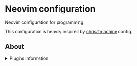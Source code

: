 # Neovim configuration

Neovim configuration for programming.

This configuration is heavily inspired by [chrisatmachine](https://github.com/ChristianChiarulli/nvim) config.

## About

<details>
<summary>Plugins information</summary>

- **Package Manager**: [packer.nvim](https://github.com/wbthomason/packer.nvim)
- **Colorscheme**: [catppuccin](https://github.com/catppuccin/nvim)
- **LSP**:
  - [lspconfig.nvim](https://github.com/neovim/nvim-lspconfig)
  - [lspsaga.nvim](https://github.com/glepnir/lspsaga.nvim)
  - [fidget.nvim](https://github.com/j-hui/fidget.nvim)
  - [null-ls](https://github.com/jose-elias-alvarez/null-ls.nvim)
  - [nvim-cmp](https://github.com/hrsh7th/nvim-cmp)
  - **Mason**:
    - [mason.nvim](https://github.com/williamboman/mason.nvim)
    - [mason-lspconfig.nvim](https://github.com/williamboman/mason-lspconfig.nvim)
    - [mason-tool-installer.nvim](https://github.com/WhoIsSethDaniel/mason-tool-installer.nvim)
  - [typescript.nvim](https://github.com/jose-elias-alvarez/typescript.nvim)
  - [rust-tools.nvim](https://github.com/simrat39/rust-tools.nvim)
- **Plugins**:
  - [alpha-nvim](https://github.com/goolord/alpha-nvim)
  - [auto-session](https://github.com/rmagatti/auto-session)
  - [cinnamon.nvim](https://github.com/declancm/cinnamon.nvim)
  - [Comment.nvim](https://github.com/numToStr/Comment.nvim)
  - [gitsigns.nvim](https://github.com/lewis6991/gitsigns.nvim)
  - [vim-illuminate](https://github.com/RRethy/vim-illuminate)
  - [indent-blankline.nvim](https://github.com/lukas-reineke/indent-blankline.nvim)
  - [impatient.nvim](https://github.com/lewis6991/impatient.nvim)
  - [JABS.nvim](https://github.com/matbme/JABS.nvim)
  - [lightspeed.nvim](https://github.com/ggandor/lightspeed.nvim)
  - [lualine.nvim](https://github.com/nvim-lualine/lualine.nvim)
  - [nvim-autopairs](https://github.com/windwp/nvim-autopairs)
  - [nvim-highlight-colors](https://github.com/brenoprata10/nvim-highlight-colors)
  - [nvim-surround](https://github.com/kylechui/nvim-surround)
  - [nvim-notify](https://github.com/rcarriga/nvim-notify)
  - [nvim-markdown-preview](https://github.com/davidgranstrom/nvim-markdown-preview)
  - [nvim-tree](https://github.com/kyazdani42/nvim-tree.lua)
  - [project.nvim](https://github.com/ahmedkhalf/project.nvim)
  - [todo-comments.nvim](https://github.com/B4mbus/todo-comments.nvim)
  - [toggleterm.nvim](https://github.com/akinsho/toggleterm.nvim)
  - [twilight.nvim](https://github.com/folke/twilight.nvim)
  - [which-key.nvim](https://github.com/folke/which-key.nvim)
  - [zen-mode.nvim](https://github.com/folke/zen-mode.nvim)
  - **Telescope**:
    - [telescope](https://github.com/nvim-telescope/telescope.nvim)
    - [telescope-file-browser](https://github.com/nvim-telescope/telescope-file-browser.nvim)
    - [neoclip](https://github.com/AckslD/nvim-neoclip.lua)
    - [session-lens](https://github.com/rmagatti/session-lens)
    - [symbols](https://github.com/nvim-telescope/telescope-symbols.nvim)
  - **Treesitter**:
    - [nvim-treesitter](https://github.com/nvim-treesitter/nvim-treesitter)
    - [nvim-treesitter-refactor](https://github.com/nvim-treesitter/nvim-treesitter-refactor)
    - [ts-autotag](https://github.com/windwp/nvim-ts-autotag)
    - [ts-rainbow](https://github.com/p00f/nvim-ts-rainbow)

</details>
